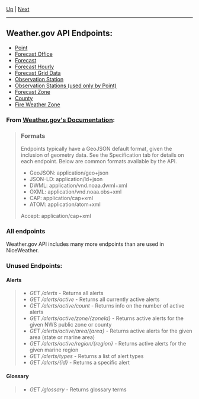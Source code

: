 [Up](../README.md) | [Next](point.md)
<hr>

## Weather.gov API Endpoints:

- [Point](point.md)
- [Forecast Office](forecastOffice.md)
- [Forecast](forecast.md)
- [Forecast Hourly](forecastHourly.md)
- [Forecast Grid Data](forecastGridData.md)
- [Observation Station](observationStation.md)
- [Observation Stations (used only by Point)](observationStations.md)
- [Forecast Zone](forecastZone.md)
- [County](county.md)
- [Fire Weather Zone](fireWeatherZone.md)

### From [Weather.gov's Documentation](https://www.weather.gov/documentation/services-web-api):
>### Formats
>Endpoints typically have a GeoJSON default format, given the inclusion of geometry data. See the Specification tab for details on each endpoint. Below are common formats available by the API.  
> - GeoJSON: application/geo+json
> - JSON-LD: application/ld+json
> - DWML: application/vnd.noaa.dwml+xml
> - OXML: application/vnd.noaa.obs+xml
> - CAP: application/cap+xml
> - ATOM: application/atom+xml  
>
> Accept: application/cap+xml

### All endpoints
Weather.gov API includes many more endpoints than are used in NiceWeather.

### Unused Endpoints:
#### Alerts
>- *GET /alerts* - Returns all alerts
>- *GET /alerts/active* - Returns all currently active alerts
>- *GET /alerts/active/count* - Returns info on the number of active alerts
>- *GET /alerts/active/zone/{zoneId}* - Returns active alerts for the given NWS public zone or county
>- *GET /alerts/active/area/{area}* - Returns active alerts for the given area (state or marine area)
>- *GET /alerts/active/region/{region}* - Returns active alerts for the given marine region
>- *GET /alerts/types* - Returns a list of alert types
>- *GET /alerts/{id}* - Returns a specific alert
#### Glossary
>- *GET /glossary* - Returns glossary terms
